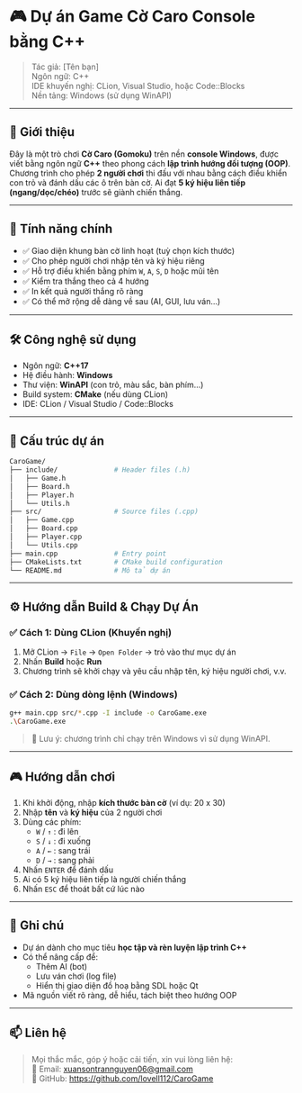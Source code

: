 
# 🎮 Dự án Game Cờ Caro Console bằng C++

> Tác giả: [Tên bạn]  
> Ngôn ngữ: C++  
> IDE khuyến nghị: CLion, Visual Studio, hoặc Code::Blocks  
> Nền tảng: Windows (sử dụng WinAPI)

---

## 🧠 Giới thiệu

Đây là một trò chơi **Cờ Caro (Gomoku)** trên nền **console Windows**, được viết bằng ngôn ngữ **C++** theo phong cách **lập trình hướng đối tượng (OOP)**. Chương trình cho phép **2 người chơi** thi đấu với nhau bằng cách điều khiển con trỏ và đánh dấu các ô trên bàn cờ. Ai đạt **5 ký hiệu liên tiếp (ngang/dọc/chéo)** trước sẽ giành chiến thắng.

---

## 🚀 Tính năng chính

- ✅ Giao diện khung bàn cờ linh hoạt (tuỳ chọn kích thước)
- ✅ Cho phép người chơi nhập tên và ký hiệu riêng
- ✅ Hỗ trợ điều khiển bằng phím `W`, `A`, `S`, `D` hoặc mũi tên
- ✅ Kiểm tra thắng theo cả 4 hướng
- ✅ In kết quả người thắng rõ ràng
- ✅ Có thể mở rộng dễ dàng về sau (AI, GUI, lưu ván...)

---

## 🛠️ Công nghệ sử dụng

- Ngôn ngữ: **C++17**
- Hệ điều hành: **Windows**
- Thư viện: **WinAPI** (con trỏ, màu sắc, bàn phím...)
- Build system: **CMake** (nếu dùng CLion)
- IDE: CLion / Visual Studio / Code::Blocks

---

## 📂 Cấu trúc dự án

```bash
CaroGame/
├── include/              # Header files (.h)
│   ├── Game.h
│   ├── Board.h
│   ├── Player.h
│   └── Utils.h
├── src/                  # Source files (.cpp)
│   ├── Game.cpp
│   ├── Board.cpp
│   ├── Player.cpp
│   └── Utils.cpp
├── main.cpp              # Entry point
├── CMakeLists.txt        # CMake build configuration
└── README.md             # Mô tả dự án
```

---

## ⚙️ Hướng dẫn Build & Chạy Dự Án

### ✅ Cách 1: Dùng CLion (Khuyến nghị)

1. Mở CLion → `File` → `Open Folder` → trỏ vào thư mục dự án
2. Nhấn **Build** hoặc **Run**
3. Chương trình sẽ khởi chạy và yêu cầu nhập tên, ký hiệu người chơi, v.v.

### ✅ Cách 2: Dùng dòng lệnh (Windows)

```bash
g++ main.cpp src/*.cpp -I include -o CaroGame.exe
.\CaroGame.exe
```

> 🔔 Lưu ý: chương trình chỉ chạy trên Windows vì sử dụng WinAPI.

---

## 🎮 Hướng dẫn chơi

1. Khi khởi động, nhập **kích thước bàn cờ** (ví dụ: 20 x 30)
2. Nhập **tên** và **ký hiệu** của 2 người chơi
3. Dùng các phím:
    - `W` / `↑` : đi lên
    - `S` / `↓` : đi xuống
    - `A` / `←` : sang trái
    - `D` / `→` : sang phải
4. Nhấn `ENTER` để đánh dấu
5. Ai có 5 ký hiệu liên tiếp là người chiến thắng
6. Nhấn `ESC` để thoát bất cứ lúc nào

---

## 📌 Ghi chú

- Dự án dành cho mục tiêu **học tập và rèn luyện lập trình C++**
- Có thể nâng cấp để:
    - Thêm AI (bot)
    - Lưu ván chơi (log file)
    - Hiển thị giao diện đồ hoạ bằng SDL hoặc Qt
- Mã nguồn viết rõ ràng, dễ hiểu, tách biệt theo hướng OOP

---

## 📫 Liên hệ

> Mọi thắc mắc, góp ý hoặc cải tiến, xin vui lòng liên hệ:  
> 📧 Email: xuansontrannguyen06@gmail.com  
> 💬 GitHub: https://github.com/lovell112/CaroGame
